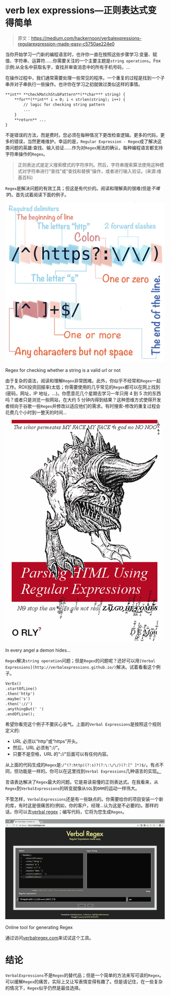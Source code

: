 # verb lex expressions—正则表达式变得简单

> 原文：<https://medium.com/hackernoon/verbalexpressions-regularexpression-made-easy-c5750ae224e0>

当你开始学习一门新的编程语言时，也许你一直在按照这些步骤学习:变量、赋值、字符串、运算符……你需要关注的一个主要主题是`string operations`。Fox 示例:从全名中获取名字，查找并审查消息中的所有手机号码，…

在操作过程中，我们通常需要处理一些常见的程序。一个重复的过程是找到一个子串并对子串执行一些操作。也许你在学习之初就做过类似这样的事情。

```
**int** **checkMatchStubPattern**(**char*** string) {
    **for**(**int** i = 0; i < strlen(string); i++) {
        // logic for checking string pattern
        ...
    }
    **return** ...
}
```

不是错误的方法，而是费时。您必须在每种情况下更改检查逻辑。更多的代码，更多的错误，当然更难维护。幸运的是，`Regular Expression - Regex`成了解决这类问题的英雄:查找、输入验证……作为对`Regex`用法的确认，每种编程语言都支持字符串操作的`Regex`。

> 正则表达式是定义搜索模式的字符序列。然后，字符串搜索算法使用这种模式对字符串进行“查找”或“查找和替换”操作，或者进行输入验证。(来源:维基百科)

`Regex`是解决问题的有效工具；但这是有代价的。阅读和理解真的很难(但是*不难学*)。首先试着阅读下面的例子。

![](img/6cc1660535fc9f699f1900c044a53e60.png)

Regex for checking whether a string is a valid url or not

由于复杂的语法，阅读和理解`Regex`非常困难。此外，你似乎不经常和`Regex`一起工作。ROI(投资回报率)太低；你需要使用的几乎常见的`Regex`都可以在网上找到(密码，网址，IP 地址，…)。你愿意花几个星期去学习一年只用 4 到 5 次的东西吗？或者只是浏览一些网站，在大约 5 分钟内得到结果？这种思维方式使得开发者倾向于谷歌一些`Regex`并修改以适应他们的需求。有时搜索-修改的重复过程会花费几个小时到一整天的时间…

![](img/49ee36958abf7f6509c59c0888362fb2.png)

In every angel a demon hides…

`Regex`解决`string operation`问题；但是`Regex`的问题呢？还好可以用`[Verbal Expressions](http://verbalexpressions.github.io/)`解决。试着看看这个例子。

```
VerEx()
.startOfLine()
.then('http')
.maybe('s')
.then('://')
.anythingBut(' ')
.endOfLine();
```

希望你看完这个例子不要灰心丧气。上面的`Verbal Expressions`是按照这个规则定义的:

*   URL 必须以“http”或“https”开头。
*   然后，URL 必须有“://”。
*   只要不是空格，URL 的“://”后面可以有任何内容。

从上面的代码生成的`Regex`是:`/^(?:http)(?:s)?(?:\:\/\/)(?:[^ ]*)$/`。有点不同，但功能是一样的。你可以在这里找到`Verbal Expressions`几种语言的实现[。](http://verbalexpressions.github.io/)

言语表达解决了`Regex`最大的问题。它是易读易懂的正则表达式。在我看来，从`Regex`到`VerbalExpressions`的转变就像从`SQL`到`ORM`的运动一样伟大。

不管怎样，`VerbalExpressions`还是有一些缺点的。你需要给你的项目安装一个新的库，有时这是很痛苦的(例如，你的客户，经理…认为这是不必要的)。那样的话，你可以去[verbal regex](https://verbalregex.com/)；编写代码，它将为您生成`Regex`。

![](img/f963935cf7937052917b2a7d1a3c24aa.png)

Online tool for generating Regex

通过访问[verbalregex.com](https://verbalregex.com/)来试试这个工具。

# 结论

`VerbalExpressions`不是`Regex`的替代品；但是一个简单的方法来写可读的`Regex`。可以缓解`Regex`的痛苦，实际上又让写表情变得有趣了。但是请记住，在一些复杂的情况下，`Regex`似乎仍然是最佳选择。